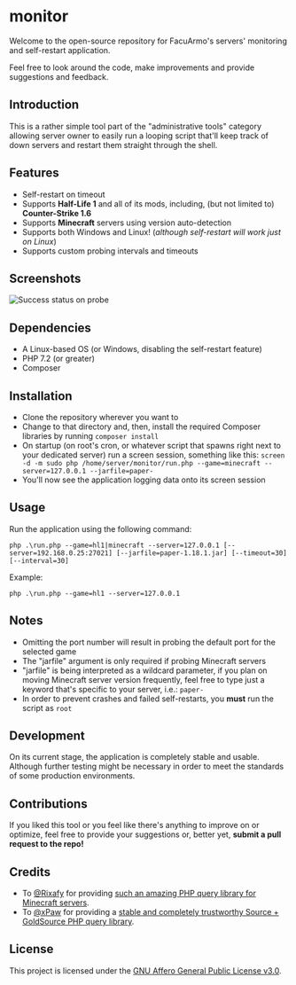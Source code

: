 monitor
=======

Welcome to the open-source repository for FacuArmo's servers' monitoring and self-restart application.

Feel free to look around the code, make improvements and provide suggestions and feedback.

## Introduction

This is a rather simple tool part of the "administrative tools" category allowing server owner to easily run a looping script that'll keep track of down servers and restart them straight through the shell.

## Features

- Self-restart on timeout
- Supports  **Half-Life 1** and all of its mods, including, (but not limited to) **Counter-Strike 1.6**
- Supports **Minecraft** servers using version auto-detection
- Supports both Windows and Linux! (*although self-restart will work just on Linux*)
- Supports custom probing intervals and timeouts

## Screenshots
![Success status on probe](https://i.ibb.co/5WLMHzR/unknown.png)

## Dependencies

- A Linux-based OS (or Windows, disabling the self-restart feature)
- PHP 7.2 (or greater)
- Composer

## Installation

- Clone the repository wherever you want to
- Change to that directory and, then, install the required Composer libraries by running `composer install`
- On startup (on root's cron, or whatever script that spawns right next to your dedicated server) run a screen session, something like this: `screen -d -m sudo php /home/server/monitor/run.php --game=minecraft --server=127.0.0.1 --jarfile=paper-`
- You'll now see the application logging data onto its screen session

## Usage

Run the application using the following command:

    php .\run.php --game=hl1|minecraft --server=127.0.0.1 [--server=192.168.0.25:27021] [--jarfile=paper-1.18.1.jar] [--timeout=30] [--interval=30]

Example:

    php .\run.php --game=hl1 --server=127.0.0.1

## Notes

- Omitting the port number will result in probing the default port for the selected game
- The "jarfile" argument is only required if probing Minecraft servers
- "jarfile" is being interpreted as a wildcard parameter, if you plan on moving Minecraft server version frequently, feel free to type just a keyword that's specific to your server, i.e.: `paper-`
- In order to prevent crashes and failed self-restarts, you **must** run the script as `root`

## Development

On its current stage, the application is completely stable and usable. Although further testing might be necessary in order to meet the standards of some production environments.

## Contributions

If you liked this tool or you feel like there's anything to improve on or optimize, feel free to provide your suggestions or, better yet, **submit a pull request to the repo!**

## Credits

- To [@Rixafy](https://github.com/Rixafy) for providing [such an amazing PHP query library for Minecraft servers](https://github.com/PHP-Minecraft/MinecraftQuery).
- To [@xPaw](https://github.com/xPaw) for providing a [stable and completely trustworthy Source + GoldSource PHP query library](https://github.com/xPaw/PHP-Source-Query).

## License

This project is licensed under the [GNU Affero General Public License v3.0](LICENSE).
